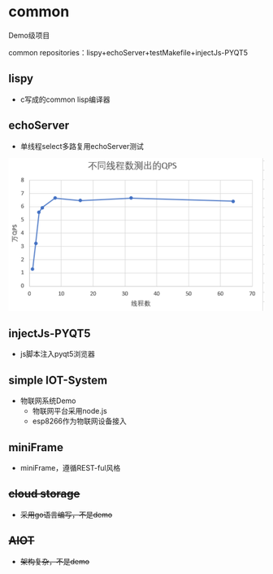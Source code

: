 # common
Demo级项目

common repositories：lispy+echoServer+testMakefile+injectJs-PYQT5

## lispy
- c写成的common lisp编译器
## echoServer
- 单线程select多路复用echoServer测试

![img](https://github.com/lzc978/common/blob/master/QFS.png)

## injectJs-PYQT5

- js脚本注入pyqt5浏览器

## simple IOT-System

- 物联网系统Demo
  - 物联网平台采用node.js
  - esp8266作为物联网设备接入

## miniFrame

- miniFrame，遵循REST-ful风格

## ~~cloud storage~~

- ~~采用go语言编写，不是demo~~

## ~~AIOT~~

- ~~架构复杂，不是demo~~


